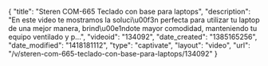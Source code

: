 {
    "title": "Steren COM-665 Teclado con base para laptops",
    "description": "En este video te mostramos la soluci\u00f3n perfecta para utilizar tu laptop de una mejor manera, brind\u00e1ndote mayor comodidad, manteniendo tu equipo ventilado y p...",
    "videoid": "134092",
    "date_created": "1385165256",
    "date_modified": "1418181112",
    "type": "captivate",
    "layout": "video",
    "url": "\/v\/steren-com-665-teclado-con-base-para-laptops\/134092"
}